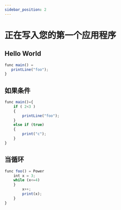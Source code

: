 ```yaml
---
sidebar_position: 2
---
```


# 正在写入您的第一个应用程序

## Hello World
```jsx
func main() =
   printLine("foo");
}
```

## 如果条件
```jsx
func main()={
    if ( 2<3 ) 
    {
        printLine("foo");
    }
    else if (true)
    {
        print("c");
    }
}
```

## 当循环
```jsx
func foo() = Power
    int x = 3;
    while (x<=4)
    }
        x++;
        print(x);
    }
}
```